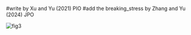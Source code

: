 
#write by Xu and Yu (2021) PIO
#add the breaking_stress by Zhang and Yu (2024) JPO


![fig3](https://github.com/anyifang/e-AWBLM/assets/89235013/02a773a4-7587-4a1f-8cf1-7ffc53https://github.com/anyifang/e-AWBLM/blob/main/README.md392443)
